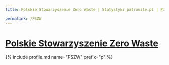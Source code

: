 ```yaml
---
title: Polskie Stowarzyszenie Zero Waste | Statystyki patronite.pl | Patromierz

permalink: /PSZW
---
```


# [Polskie Stowarzyszenie Zero Waste](https://patronite.pl/PSZW)

{% include profile.md name="PSZW" prefix="p" %}
